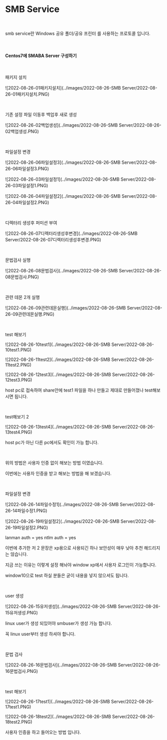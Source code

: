 # SMB Service

<br>

smb service란 Windows 공유 폴더/공유 프린터 를 사용하는 프로토콜 입니다.

<br>

#### Centos7에 SMABA Server  구성하기

<br>

패키지 설치

![2022-08-26-01패키지설치](../images/2022-08-26-SMB Server/2022-08-26-01패키지설치.PNG)

<br>

기존 설정 파일 이동후 백업후 새로 생성

![2022-08-26-02백업생성](../images/2022-08-26-SMB Server/2022-08-26-02백업생성.PNG)

<br>

파일설정 변경

![2022-08-26-06파일설정3](../images/2022-08-26-SMB Server/2022-08-26-06파일설정3.PNG)

![2022-08-26-03파일설정1](../images/2022-08-26-SMB Server/2022-08-26-03파일설정1.PNG)

![2022-08-26-04파일설정2](../images/2022-08-26-SMB Server/2022-08-26-04파일설정2.PNG)

<br>

디렉터리 생성후 퍼미션 부여

![2022-08-26-07디렉터리생성후변경](../images/2022-08-26-SMB Server/2022-08-26-07디렉터리생성후변경.PNG)

<br>

문법검사 실행

![2022-08-26-08문법검사](../images/2022-08-26-SMB Server/2022-08-26-08문법검사.PNG)

<br>

관련 데몬 2개 실행

![2022-08-26-09관련데몬실행](../images/2022-08-26-SMB Server/2022-08-26-09관련데몬실행.PNG)

<br>

test 해보기

![2022-08-26-10test1](../images/2022-08-26-SMB Server/2022-08-26-10test1.PNG)

![2022-08-26-11test2](../images/2022-08-26-SMB Server/2022-08-26-11test2.PNG)

![2022-08-26-12test3](../images/2022-08-26-SMB Server/2022-08-26-12test3.PNG)

host pc로 접속하여 share안에 test1 파일을 하나 만들고 제대로 만들어졌나 test해보시면 됩니다.

<br>

test해보기 2

![2022-08-26-13test4](../images/2022-08-26-SMB Server/2022-08-26-13test4.PNG)

host pc가 아닌 다른 pc에서도 확인이 가능 합니다.

<br>

위의 방법은 사용자 인증 없이 해보는 방법 이였습니다.

이번에는 사용자 인증을 받고 해보는 방법을 해 보겠습니다.

<br>

파일설정 변경

![2022-08-26-14파일수정1](../images/2022-08-26-SMB Server/2022-08-26-14파일수정1.PNG)

![2022-08-26-19파일설정2](../images/2022-08-26-SMB Server/2022-08-26-19파일설정2.PNG)

lanman auth = yes    ntlm auth = yes

이번에 추가한 저 2 문장은 xp용으로 사용되긴 하나 보안성이 매우 낮아 추천 해드리지는 않습니다.

지금 쓰는 이유는 이렇게 설정 해놔야 window xp에서 사용자 로그인이 가능합니다.

window10으로 test 하실 분들은 굳이 내용을 넣지 않으셔도 됩니다.

<br>

user 생성

![2022-08-26-15유저생성](../images/2022-08-26-SMB Server/2022-08-26-15유저생성.PNG)

linux user가 생성 되있어야 smbuser가 생성 가능 합니다.

꼭 linux user부터 생성 하셔야 합니다.

<br>

문법 검사

![2022-08-26-16문법검사](../images/2022-08-26-SMB Server/2022-08-26-16문법검사.PNG)

<br>

test 해보기

![2022-08-26-17test1](../images/2022-08-26-SMB Server/2022-08-26-17test1.PNG)

![2022-08-26-18test2](../images/2022-08-26-SMB Server/2022-08-26-18test2.PNG)

사용자 인증을 하고 들어오는 방법 입니다.

<br>